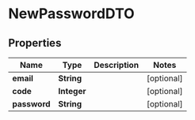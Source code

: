 

# NewPasswordDTO


## Properties

| Name | Type | Description | Notes |
|------------ | ------------- | ------------- | -------------|
|**email** | **String** |  |  [optional] |
|**code** | **Integer** |  |  [optional] |
|**password** | **String** |  |  [optional] |



